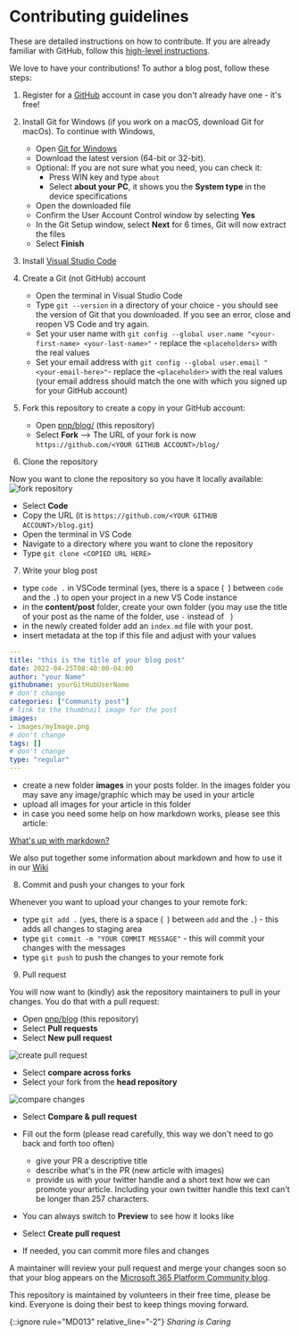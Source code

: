 # Contributing guidelines

These are detailed instructions on how to contribute. If you are already familiar with GitHub, follow this [high-level instructions](content\post\how-to-contribute-to-this-blog\index.md).

We love to have your contributions! To author a blog post, follow these steps:

1. Register for a [GitHub](https://github.com) account in case you don't already have one - it's free!
1. Install Git for Windows (if you work on a macOS, download Git for macOs). To continue with Windows,

   * Open [Git for Windows](https://git-scm.com/download/win)
   * Download the latest version (64-bit or 32-bit).
   * Optional: If you are not sure what you need, you can check it:
       * Press WIN key and type `about`
       * Select **about your PC**, it shows you the **System type** in the device specifications
   * Open the downloaded file
   * Confirm the User Account Control window by selecting **Yes**
   * In the Git Setup window, select **Next** for 6 times, Git will now extract the files
   * Select **Finish**

1. Install [Visual Studio Code](https://code.visualstudio.com/)

1. Create a Git (not GitHub) account

   * Open the terminal in Visual Studio Code
   * Type `git --version` in a directory of your choice - you should see the version of Git that you downloaded. If you see an error, close and reopen VS Code and try again.
   * Set your user name with 
   `git config --global user.name "<your-first-name> <your-last-name>"` - replace the `<placeholders>` with the real values
   * Set your email address with 
   `git config --global user.email "<your-email-here>"`- replace the `<placeholder>` with the real values (your email address should match the one with which you signed up for your GitHub account)

1.  Fork this repository to create a copy in your GitHub account:

    * Open [pnp/blog/](https://github.com/pnp/blog/) (this repository)
    * Select **Fork** --> The URL of your fork is now `https://github.com/<YOUR GITHUB ACCOUNT>/blog/`


1. Clone the repository

Now you want to clone the repository so you have it locally available:
![fork repository](blog/assets/GitHub-forkclone.png)

* Select **Code**
* Copy the URL (it is `https://github.com/<YOUR GITHUB ACCOUNT>/blog.git`)
* Open the terminal in VS Code
* Navigate to a directory where you want to clone the repository
* Type `git clone <COPIED URL HERE>`

7. Write your blog post

* type `code .` in VSCode terminal (yes, there is a space (` `) between `code` and the `.`) to open your project in a new VS Code instance
* in the **content/post** folder, create your own folder (you may use the title of your post as the name of the folder, use `-` instead of ` `)
* in the newly created folder add an `index.md` file with your post.
* insert metadata at the top if this file and adjust with your values
  
```yaml
---
title: "this is the title of your blog post"
date: 2022-04-25T08:40:00-04:00
author: "your Name"
githubname: yourGitHubUserName
# don't change
categories: ["Community post"]
# link to the thumbnail image for the post
images:
- images/myImage.png
# don't change
tags: []
# don't change
type: "regular"
---
```

* create a new folder **images** in your posts folder. In the images folder you may save any image/graphic which may be used in your article
* upload all images for your article in this folder
* in case you need some help on how markdown works, please see this article:
  
[What's up with markdown?](content/post/what-s-up-with-markdown/index.md)

We also put together some information about markdown and how to use it in our [Wiki](https://github.com/pnp/blog/wiki/Microsoft-365-blog-Markdown-reference)

8. Commit and push your changes to your fork

Whenever you want to upload your changes to your remote fork:

* type `git add .` (yes, there is a space (` `) between `add` and the `.`) - this adds all changes to staging area
* type `git commit -m "YOUR COMMIT MESSAGE"` - this will commit your changes with the messages
* type `git push` to push the changes to your remote fork

9. Pull request

You will now want to (kindly) ask the repository maintainers to pull in your changes. You do that with a pull request:

* Open [pnp/blog](https://github.com/pnp/blog) (this repository)
* Select **Pull requests**
* Select **New pull request**

![create pull request](blog/assets/GitHub-newPR.png)

* Select **compare across forks**
* Select your fork from the **head repository**

![compare changes](blog/assets/GitHub-createPR.png)

* Select **Compare & pull request**

* Fill out the form (please read carefully, this way we don't need to go back and forth too often)
    * give your PR a descriptive title
    * describe what's in the PR (new article with images)
    * provide us with your twitter handle and a short text how we can promote your article. Including your own twitter handle this text can't be longer than 257 characters.
* You can always switch to **Preview** to see how it looks like
* Select **Create pull request**
* If needed, you can commit more files and changes

A maintainer will review your pull request and merge your changes soon so that your blog appears on the [Microsoft 365 Platform Community blog](https://pnp.github.io/blog/).

This repository is maintained by volunteers in their free time, please be kind. Everyone is doing their best to keep things moving forward.

{::ignore rule="MD013" relative_line="-2"}
_Sharing is Caring_
